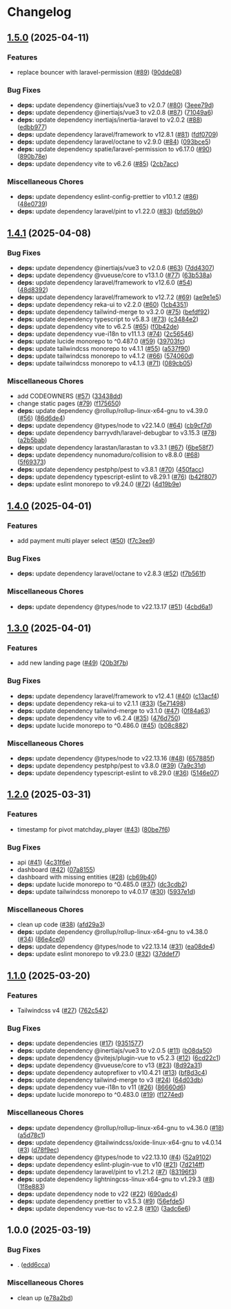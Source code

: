 # Changelog

## [1.5.0](https://github.com/Schnurbus/kegelmaster/compare/v1.4.1...v1.5.0) (2025-04-11)


### Features

* replace bouncer with laravel-permission ([#89](https://github.com/Schnurbus/kegelmaster/issues/89)) ([90dde08](https://github.com/Schnurbus/kegelmaster/commit/90dde086228ce3db9da1ac13fe4a8cc40d864d23))


### Bug Fixes

* **deps:** update dependency @inertiajs/vue3 to v2.0.7 ([#80](https://github.com/Schnurbus/kegelmaster/issues/80)) ([3eee79d](https://github.com/Schnurbus/kegelmaster/commit/3eee79d88ed2a892268b62fc749dc29f6bc64e0d))
* **deps:** update dependency @inertiajs/vue3 to v2.0.8 ([#87](https://github.com/Schnurbus/kegelmaster/issues/87)) ([71049a6](https://github.com/Schnurbus/kegelmaster/commit/71049a6c6c213bda9d4252964ce79a23158a8df6))
* **deps:** update dependency inertiajs/inertia-laravel to v2.0.2 ([#88](https://github.com/Schnurbus/kegelmaster/issues/88)) ([edbb977](https://github.com/Schnurbus/kegelmaster/commit/edbb977e403636f1f46329db14b692f16aee12b4))
* **deps:** update dependency laravel/framework to v12.8.1 ([#81](https://github.com/Schnurbus/kegelmaster/issues/81)) ([fdf0709](https://github.com/Schnurbus/kegelmaster/commit/fdf0709c6f78aeae70887768c8586563741e7ed4))
* **deps:** update dependency laravel/octane to v2.9.0 ([#84](https://github.com/Schnurbus/kegelmaster/issues/84)) ([093bce5](https://github.com/Schnurbus/kegelmaster/commit/093bce5675413da62bec082d335e9445e58578ec))
* **deps:** update dependency spatie/laravel-permission to v6.17.0 ([#90](https://github.com/Schnurbus/kegelmaster/issues/90)) ([890b78e](https://github.com/Schnurbus/kegelmaster/commit/890b78e9d8cdc71faa0f122a05181301926499ec))
* **deps:** update dependency vite to v6.2.6 ([#85](https://github.com/Schnurbus/kegelmaster/issues/85)) ([2cb7acc](https://github.com/Schnurbus/kegelmaster/commit/2cb7acc4bcc48ca78673f3ab39f5313cef211557))


### Miscellaneous Chores

* **deps:** update dependency eslint-config-prettier to v10.1.2 ([#86](https://github.com/Schnurbus/kegelmaster/issues/86)) ([48e0739](https://github.com/Schnurbus/kegelmaster/commit/48e0739ee710e9d4ba57b9c4458589871286ae90))
* **deps:** update dependency laravel/pint to v1.22.0 ([#83](https://github.com/Schnurbus/kegelmaster/issues/83)) ([bfd59b0](https://github.com/Schnurbus/kegelmaster/commit/bfd59b099d05b63589399f338e4568c8c233a039))

## [1.4.1](https://github.com/Schnurbus/kegelmaster/compare/v1.4.0...v1.4.1) (2025-04-08)


### Bug Fixes

* **deps:** update dependency @inertiajs/vue3 to v2.0.6 ([#63](https://github.com/Schnurbus/kegelmaster/issues/63)) ([7dd4307](https://github.com/Schnurbus/kegelmaster/commit/7dd4307f0ad2325f8dcc33a32a9ce79e5bbf4ee1))
* **deps:** update dependency @vueuse/core to v13.1.0 ([#77](https://github.com/Schnurbus/kegelmaster/issues/77)) ([63b538a](https://github.com/Schnurbus/kegelmaster/commit/63b538aefe6bfe13ffad2d423493f61421065127))
* **deps:** update dependency laravel/framework to v12.6.0 ([#54](https://github.com/Schnurbus/kegelmaster/issues/54)) ([48d8392](https://github.com/Schnurbus/kegelmaster/commit/48d83925bec2c9fc318ad179ff1f343359751466))
* **deps:** update dependency laravel/framework to v12.7.2 ([#69](https://github.com/Schnurbus/kegelmaster/issues/69)) ([ae9e1e5](https://github.com/Schnurbus/kegelmaster/commit/ae9e1e532acca9508ad139846833b6df822e09a4))
* **deps:** update dependency reka-ui to v2.2.0 ([#60](https://github.com/Schnurbus/kegelmaster/issues/60)) ([1cb4351](https://github.com/Schnurbus/kegelmaster/commit/1cb435176748a44aaced7838949b5c4e80aa8ca0))
* **deps:** update dependency tailwind-merge to v3.2.0 ([#75](https://github.com/Schnurbus/kegelmaster/issues/75)) ([befdf92](https://github.com/Schnurbus/kegelmaster/commit/befdf9263093cb4b2f5f2acb61c4559408e25a23))
* **deps:** update dependency typescript to v5.8.3 ([#73](https://github.com/Schnurbus/kegelmaster/issues/73)) ([c3484e2](https://github.com/Schnurbus/kegelmaster/commit/c3484e23f15f90e9b95d9c373fc3a4098b150e7c))
* **deps:** update dependency vite to v6.2.5 ([#65](https://github.com/Schnurbus/kegelmaster/issues/65)) ([f0b42de](https://github.com/Schnurbus/kegelmaster/commit/f0b42dec34f5225febfee2ec3e935bc6f6b091d5))
* **deps:** update dependency vue-i18n to v11.1.3 ([#74](https://github.com/Schnurbus/kegelmaster/issues/74)) ([2c56546](https://github.com/Schnurbus/kegelmaster/commit/2c56546cf8303aa1bdc7ebca216b524631dfc401))
* **deps:** update lucide monorepo to ^0.487.0 ([#59](https://github.com/Schnurbus/kegelmaster/issues/59)) ([39703fc](https://github.com/Schnurbus/kegelmaster/commit/39703fc0d8f29c783858bd6451d28ad4d21b1b27))
* **deps:** update tailwindcss monorepo to v4.1.1 ([#55](https://github.com/Schnurbus/kegelmaster/issues/55)) ([a537f90](https://github.com/Schnurbus/kegelmaster/commit/a537f904aff6940bcc59dbb0a4279e5ae2cd82ca))
* **deps:** update tailwindcss monorepo to v4.1.2 ([#66](https://github.com/Schnurbus/kegelmaster/issues/66)) ([574060d](https://github.com/Schnurbus/kegelmaster/commit/574060d717468562139eb870672d3d2b649db91d))
* **deps:** update tailwindcss monorepo to v4.1.3 ([#71](https://github.com/Schnurbus/kegelmaster/issues/71)) ([089cb05](https://github.com/Schnurbus/kegelmaster/commit/089cb05f8072113cc4106015e053dd8ad50279f8))


### Miscellaneous Chores

* add CODEOWNERS ([#57](https://github.com/Schnurbus/kegelmaster/issues/57)) ([33438dd](https://github.com/Schnurbus/kegelmaster/commit/33438dd84e364baae560e5e84b4ef1f3d414a198))
* change static pages ([#79](https://github.com/Schnurbus/kegelmaster/issues/79)) ([f175650](https://github.com/Schnurbus/kegelmaster/commit/f17565027dfde31e6a5d1f6e174f2169f32fa9af))
* **deps:** update dependency @rollup/rollup-linux-x64-gnu to v4.39.0 ([#56](https://github.com/Schnurbus/kegelmaster/issues/56)) ([86d6de4](https://github.com/Schnurbus/kegelmaster/commit/86d6de4ec9b1b11514934aa46ed1fe724b809407))
* **deps:** update dependency @types/node to v22.14.0 ([#64](https://github.com/Schnurbus/kegelmaster/issues/64)) ([cb9cf7d](https://github.com/Schnurbus/kegelmaster/commit/cb9cf7dc36090c70b50605430f0122cde8653bcf))
* **deps:** update dependency barryvdh/laravel-debugbar to v3.15.3 ([#78](https://github.com/Schnurbus/kegelmaster/issues/78)) ([a2b5bab](https://github.com/Schnurbus/kegelmaster/commit/a2b5bab8e4c0a62c2c4d9c5dc72c9ffc3b1c23b2))
* **deps:** update dependency larastan/larastan to v3.3.1 ([#67](https://github.com/Schnurbus/kegelmaster/issues/67)) ([6be58f7](https://github.com/Schnurbus/kegelmaster/commit/6be58f7101647fba4510aa50bb407b1f5f30fb3a))
* **deps:** update dependency nunomaduro/collision to v8.8.0 ([#68](https://github.com/Schnurbus/kegelmaster/issues/68)) ([5f69373](https://github.com/Schnurbus/kegelmaster/commit/5f69373818c891f4715db570c8fd16ce5515f643))
* **deps:** update dependency pestphp/pest to v3.8.1 ([#70](https://github.com/Schnurbus/kegelmaster/issues/70)) ([450facc](https://github.com/Schnurbus/kegelmaster/commit/450facc7808ad278d7f80395bbbb4c7c7e491e4d))
* **deps:** update dependency typescript-eslint to v8.29.1 ([#76](https://github.com/Schnurbus/kegelmaster/issues/76)) ([b42f807](https://github.com/Schnurbus/kegelmaster/commit/b42f80740464821029a69581e17be22ae7c2113e))
* **deps:** update eslint monorepo to v9.24.0 ([#72](https://github.com/Schnurbus/kegelmaster/issues/72)) ([4d19b9e](https://github.com/Schnurbus/kegelmaster/commit/4d19b9ecabcde88c966dc64f21d8539d4abc6703))

## [1.4.0](https://github.com/Schnurbus/kegelmaster/compare/v1.3.0...v1.4.0) (2025-04-01)


### Features

* add payment multi player select ([#50](https://github.com/Schnurbus/kegelmaster/issues/50)) ([f7c3ee9](https://github.com/Schnurbus/kegelmaster/commit/f7c3ee9d52416e10afb9b639ee84386ea972b65f))


### Bug Fixes

* **deps:** update dependency laravel/octane to v2.8.3 ([#52](https://github.com/Schnurbus/kegelmaster/issues/52)) ([f7b561f](https://github.com/Schnurbus/kegelmaster/commit/f7b561feea837b1424cb9553d57b29ce721ea9f6))


### Miscellaneous Chores

* **deps:** update dependency @types/node to v22.13.17 ([#51](https://github.com/Schnurbus/kegelmaster/issues/51)) ([4cbd6a1](https://github.com/Schnurbus/kegelmaster/commit/4cbd6a1cec2351d79beb3d4d270773ccd96e1cfd))

## [1.3.0](https://github.com/Schnurbus/kegelmaster/compare/v1.2.0...v1.3.0) (2025-04-01)


### Features

* add new landing page ([#49](https://github.com/Schnurbus/kegelmaster/issues/49)) ([20b3f7b](https://github.com/Schnurbus/kegelmaster/commit/20b3f7b3ac49ef0b36c992213147df0bc0bd837e))


### Bug Fixes

* **deps:** update dependency laravel/framework to v12.4.1 ([#40](https://github.com/Schnurbus/kegelmaster/issues/40)) ([c13acf4](https://github.com/Schnurbus/kegelmaster/commit/c13acf41e6c3e475792f43701b37c7a66558ad47))
* **deps:** update dependency reka-ui to v2.1.1 ([#33](https://github.com/Schnurbus/kegelmaster/issues/33)) ([5e71498](https://github.com/Schnurbus/kegelmaster/commit/5e71498482d6f56ef08fd9ee532ca8efa1bd8e94))
* **deps:** update dependency tailwind-merge to v3.1.0 ([#47](https://github.com/Schnurbus/kegelmaster/issues/47)) ([0f84a63](https://github.com/Schnurbus/kegelmaster/commit/0f84a63cb5026c308099c9c78f41621a34267dec))
* **deps:** update dependency vite to v6.2.4 ([#35](https://github.com/Schnurbus/kegelmaster/issues/35)) ([476d750](https://github.com/Schnurbus/kegelmaster/commit/476d7503bb595e0e98c649f7f9d239ceb6d3f929))
* **deps:** update lucide monorepo to ^0.486.0 ([#45](https://github.com/Schnurbus/kegelmaster/issues/45)) ([b08c882](https://github.com/Schnurbus/kegelmaster/commit/b08c88260237c43d9071f48a52103dba644cb530))


### Miscellaneous Chores

* **deps:** update dependency @types/node to v22.13.16 ([#48](https://github.com/Schnurbus/kegelmaster/issues/48)) ([657885f](https://github.com/Schnurbus/kegelmaster/commit/657885f6a80b63eb1a69632bce30d4e70f52e73f))
* **deps:** update dependency pestphp/pest to v3.8.0 ([#39](https://github.com/Schnurbus/kegelmaster/issues/39)) ([7a9c31d](https://github.com/Schnurbus/kegelmaster/commit/7a9c31db4588117de1ad3ec8757a7902a0d1c281))
* **deps:** update dependency typescript-eslint to v8.29.0 ([#36](https://github.com/Schnurbus/kegelmaster/issues/36)) ([5146e07](https://github.com/Schnurbus/kegelmaster/commit/5146e0791ce4a76edffff32084ef7e727c922921))

## [1.2.0](https://github.com/Schnurbus/kegelmaster/compare/v1.1.0...v1.2.0) (2025-03-31)


### Features

* timestamp for pivot matchday_player ([#43](https://github.com/Schnurbus/kegelmaster/issues/43)) ([80be7f6](https://github.com/Schnurbus/kegelmaster/commit/80be7f6a527eb3a456af47a37adfa8307aef21e8))


### Bug Fixes

* api ([#41](https://github.com/Schnurbus/kegelmaster/issues/41)) ([4c31f6e](https://github.com/Schnurbus/kegelmaster/commit/4c31f6e79d522fa909fc488fa3941e981b01f726))
* dashboard ([#42](https://github.com/Schnurbus/kegelmaster/issues/42)) ([07a8155](https://github.com/Schnurbus/kegelmaster/commit/07a8155b6f9f400807564468698aef4240f27880))
* dashboard with missing entities ([#28](https://github.com/Schnurbus/kegelmaster/issues/28)) ([cb69b40](https://github.com/Schnurbus/kegelmaster/commit/cb69b40930407e52e7ffbf2f2a8bba95b33d3e1e))
* **deps:** update lucide monorepo to ^0.485.0 ([#37](https://github.com/Schnurbus/kegelmaster/issues/37)) ([dc3cdb2](https://github.com/Schnurbus/kegelmaster/commit/dc3cdb2513d24dfa0f26816ab512e93d800659a1))
* **deps:** update tailwindcss monorepo to v4.0.17 ([#30](https://github.com/Schnurbus/kegelmaster/issues/30)) ([5937e1d](https://github.com/Schnurbus/kegelmaster/commit/5937e1d622d1bf6caaa04eba40587ad9179d63a0))


### Miscellaneous Chores

* clean up code ([#38](https://github.com/Schnurbus/kegelmaster/issues/38)) ([afd29a3](https://github.com/Schnurbus/kegelmaster/commit/afd29a3f52aaf1f7597226285e92266c790db6ec))
* **deps:** update dependency @rollup/rollup-linux-x64-gnu to v4.38.0 ([#34](https://github.com/Schnurbus/kegelmaster/issues/34)) ([86e4ce0](https://github.com/Schnurbus/kegelmaster/commit/86e4ce05a0c0a9bc521760ca9effb8692ad3ca84))
* **deps:** update dependency @types/node to v22.13.14 ([#31](https://github.com/Schnurbus/kegelmaster/issues/31)) ([ea08de4](https://github.com/Schnurbus/kegelmaster/commit/ea08de4688b3d8e15eeeaff2079513ec47056349))
* **deps:** update eslint monorepo to v9.23.0 ([#32](https://github.com/Schnurbus/kegelmaster/issues/32)) ([37ddef7](https://github.com/Schnurbus/kegelmaster/commit/37ddef7fc38b005e7add388fdd9a64d677e6bced))

## [1.1.0](https://github.com/Schnurbus/kegelmaster-new/compare/v1.0.0...v1.1.0) (2025-03-20)


### Features

* Tailwindcss v4 ([#27](https://github.com/Schnurbus/kegelmaster-new/issues/27)) ([762c542](https://github.com/Schnurbus/kegelmaster-new/commit/762c542519faa7d53f1e1e220a976fdc06d130b0))


### Bug Fixes

* **deps:** update dependencies ([#17](https://github.com/Schnurbus/kegelmaster-new/issues/17)) ([9351577](https://github.com/Schnurbus/kegelmaster-new/commit/9351577a349183ea3404d02c11567add85bfc742))
* **deps:** update dependency @inertiajs/vue3 to v2.0.5 ([#11](https://github.com/Schnurbus/kegelmaster-new/issues/11)) ([b08da50](https://github.com/Schnurbus/kegelmaster-new/commit/b08da50c2b219060e0334826b77e3a2b7535ede0))
* **deps:** update dependency @vitejs/plugin-vue to v5.2.3 ([#12](https://github.com/Schnurbus/kegelmaster-new/issues/12)) ([6cd22c1](https://github.com/Schnurbus/kegelmaster-new/commit/6cd22c1d351f207c08e5c05f90e12f4902b6a840))
* **deps:** update dependency @vueuse/core to v13 ([#23](https://github.com/Schnurbus/kegelmaster-new/issues/23)) ([8d92a31](https://github.com/Schnurbus/kegelmaster-new/commit/8d92a31c9cd14ae0907e48a5bb0683f1c6929056))
* **deps:** update dependency autoprefixer to v10.4.21 ([#13](https://github.com/Schnurbus/kegelmaster-new/issues/13)) ([bf8d3c4](https://github.com/Schnurbus/kegelmaster-new/commit/bf8d3c41f8252a8c9d0db720bac679ad728c2fb6))
* **deps:** update dependency tailwind-merge to v3 ([#24](https://github.com/Schnurbus/kegelmaster-new/issues/24)) ([64d03db](https://github.com/Schnurbus/kegelmaster-new/commit/64d03db741e3334b1d96e754f4a008ebf4641bd6))
* **deps:** update dependency vue-i18n to v11 ([#26](https://github.com/Schnurbus/kegelmaster-new/issues/26)) ([86660d6](https://github.com/Schnurbus/kegelmaster-new/commit/86660d631fa688ee4a0ef6176805bbf0ecfa3706))
* **deps:** update lucide monorepo to ^0.483.0 ([#19](https://github.com/Schnurbus/kegelmaster-new/issues/19)) ([f1274ed](https://github.com/Schnurbus/kegelmaster-new/commit/f1274ed37733d8e19c3a16e685d07ce04dd45926))


### Miscellaneous Chores

* **deps:** update dependency @rollup/rollup-linux-x64-gnu to v4.36.0 ([#18](https://github.com/Schnurbus/kegelmaster-new/issues/18)) ([a5d78c1](https://github.com/Schnurbus/kegelmaster-new/commit/a5d78c1d30f54f26f29d0768ae21b02eae1ce0bc))
* **deps:** update dependency @tailwindcss/oxide-linux-x64-gnu to v4.0.14 ([#3](https://github.com/Schnurbus/kegelmaster-new/issues/3)) ([d78f9ec](https://github.com/Schnurbus/kegelmaster-new/commit/d78f9ecba5632482307e22149d2d55274f4bc338))
* **deps:** update dependency @types/node to v22.13.10 ([#4](https://github.com/Schnurbus/kegelmaster-new/issues/4)) ([52a9102](https://github.com/Schnurbus/kegelmaster-new/commit/52a910278f1003fb86ece0b85c8c2e4f238ad5cd))
* **deps:** update dependency eslint-plugin-vue to v10 ([#21](https://github.com/Schnurbus/kegelmaster-new/issues/21)) ([7d214ff](https://github.com/Schnurbus/kegelmaster-new/commit/7d214ff3d68ea4a17c702ae22df6dfb479751658))
* **deps:** update dependency laravel/pint to v1.21.2 ([#7](https://github.com/Schnurbus/kegelmaster-new/issues/7)) ([83196f3](https://github.com/Schnurbus/kegelmaster-new/commit/83196f33719a513e7b5a8de49e0d0010198f67c7))
* **deps:** update dependency lightningcss-linux-x64-gnu to v1.29.3 ([#8](https://github.com/Schnurbus/kegelmaster-new/issues/8)) ([1f8e883](https://github.com/Schnurbus/kegelmaster-new/commit/1f8e883186f7cc69b119ccb545a0c929bb95925a))
* **deps:** update dependency node to v22 ([#22](https://github.com/Schnurbus/kegelmaster-new/issues/22)) ([690adc4](https://github.com/Schnurbus/kegelmaster-new/commit/690adc4366811ef44d7ef0f9c1f9c9a4ed4be3ae))
* **deps:** update dependency prettier to v3.5.3 ([#9](https://github.com/Schnurbus/kegelmaster-new/issues/9)) ([56efde5](https://github.com/Schnurbus/kegelmaster-new/commit/56efde5538adee81d20725a6a6696da7782e3eed))
* **deps:** update dependency vue-tsc to v2.2.8 ([#10](https://github.com/Schnurbus/kegelmaster-new/issues/10)) ([3adc6e6](https://github.com/Schnurbus/kegelmaster-new/commit/3adc6e6823c80a611105447b86a7f818affe30cc))

## 1.0.0 (2025-03-19)


### Bug Fixes

* . ([edd6cca](https://github.com/Schnurbus/kegelmaster-new/commit/edd6cca91cdf75d93633277c21c4d68c97896d42))


### Miscellaneous Chores

* clean up ([e78a2bd](https://github.com/Schnurbus/kegelmaster-new/commit/e78a2bd5fdc9a6614c81f7af92e9f6da839c6727))
